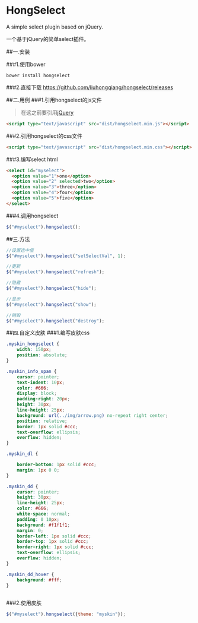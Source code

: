HongSelect
=======
A simple select plugin based on jQuery.

一个基于jQuery的简单select插件。

##一.安装

###1.使用bower
```shell
bower install hongselect
```

###2.直接下载
https://github.com/liuhongqiang/hongselect/releases

##二.用例
###1.引用hongselect的js文件
>在这之前要引用[jQuery](http://jquery.com/)

```html
<script type="text/javascript" src="dist/hongselect.min.js"></script>
```
###2.引用hongselect的css文件
```html
<script type="text/javascript" src="dist/hongselect.min.css"></script>
```
###3.编写select html
```html
<select id="myselect">
  <option value="1">one</option>
  <option value="2" selected>two</option>
  <option value="3">three</option>
  <option value="4">four</option>
  <option value="5">five</option>
</select>
```
###4.调用hongselect
```javascript
$("#myselect").hongselect();
```
##三.方法

```javascript
//设置选中值
$("#myselect").hongselect("setSelectVal", 1);

//更新
$("#myselect").hongselect("refresh");

//隐藏
$("#myselect").hongselect("hide");

//显示
$("#myselect").hongselect("show");

//销毁
$("#myselect").hongselect("destroy");
```

##四.自定义皮肤
###1.编写皮肤css
```css
.myskin_hongselect {
    width: 150px;
    position: absolute;
}

.myskin_info_span {
    cursor: pointer;
    text-indent: 10px;
    color: #666;
    display: block;
    padding-right: 20px;
    height: 30px;
    line-height: 25px;
    background: url(../img/arrow.png) no-repeat right center;
    position: relative;
    border: 1px solid #ccc;
    text-overflow: ellipsis;
    overflow: hidden;
}

.myskin_dl {

    border-bottom: 1px solid #ccc;
    margin: 1px 0 0;
}

.myskin_dd {
    cursor: pointer;
    height: 30px;
    line-height: 25px;
    color: #666;
    white-space: normal;
    padding: 0 10px;
    background: #f1f1f1;
    margin: 0;
    border-left: 1px solid #ccc;
    border-top: 1px solid #ccc;
    border-right: 1px solid #ccc;
    text-overflow: ellipsis;
    overflow: hidden;
}

.myskin_dd_hover {
    background: #fff;
}
  
```
###2.使用皮肤
```javascript
$("#myselect").hongselect({theme: "myskin"});
```


